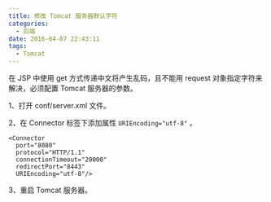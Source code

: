 ```yaml
---
title: 修改 Tomcat 服务器默认字符
categories:
  - 后端
date: 2016-04-07 22:43:11
tags:
  - Tomcat
---
```


在 JSP 中使用 get 方式传递中文将产生乱码，且不能用 request 对象指定字符来解决，必须配置 Tomcat 服务器的参数。

1、打开 conf/server.xml 文件。

<!-- more -->

2、在 Connector 标签下添加属性 `URIEncoding="utf-8"` 。

```
<Connector
  port="8080"
  protocol="HTTP/1.1"
  connectionTimeout="20000"
  redirectPort="8443" 
  URIEncoding="utf-8"/>
```

3、重启 Tomcat 服务器。
